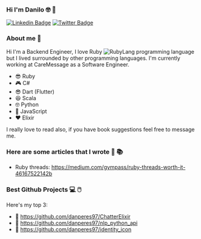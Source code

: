 ### Hi I'm Danilo 🤓 🥇

[![Linkedin Badge](https://img.shields.io/badge/-LinkedIn-blue?style=flat-square&logo=Linkedin&logoColor=white&link=https://www.linkedin.com/in/danilo-peres-005a79136/)](https://www.linkedin.com/in/danilo-peres-005a79136/)
[![Twitter Badge](https://img.shields.io/badge/-Twitter-1ca0f1?style=flat-square&labelColor=1ca0f1&logo=twitter&logoColor=white&link=https://twitter.com/danhackOfficial)](https://twitter.com/danhackOfficial)


### About me 🤵

Hi I'm a Backend Engineer, I love Ruby ![RubyLang](https://cdn.emojidex.com/emoji/mdpi/Ruby.png)  programming language but I lived surrounded by other programming languages. I'm currently working at CareMessage as a Software Engineer.

  - 😎 Ruby
  - 🎮 C#
  - 😎 Dart (Flutter) 
  - 😆 Scala
  - 🤓 Python
  - 🌝 JavaScript
  - ❤️ Elixir

I really love to read also, if you have book suggestions feel free to message me.

### Here are some articles that I wrote 📖 📚

  - Ruby threads: https://medium.com/gympass/ruby-threads-worth-it-46167522142b


### Best Github Projects 💻 🖱️

Here's my top 3:
  - 🥇 https://github.com/danperes97/ChatterElixir
  - 🥈 https://github.com/danperes97/nlp_python_api
  - 🥉 https://github.com/danperes97/identity_icon

